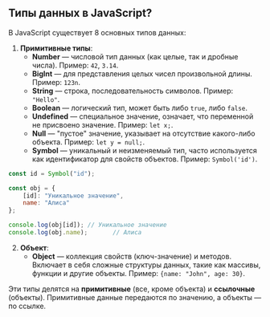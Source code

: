 ## Типы данных в JavaScript?

В JavaScript существует 8 основных типов данных:

1. **Примитивные типы**:
   - **Number** — числовой тип данных (как целые, так и дробные числа). Пример: `42`, `3.14`.
   - **BigInt** — для представления целых чисел произвольной длины. Пример: `123n`.
   - **String** — строка, последовательность символов. Пример: `"Hello"`.
   - **Boolean** — логический тип, может быть либо `true`, либо `false`.
   - **Undefined** — специальное значение, означает, что переменной не присвоено значение. Пример: `let x;`.
   - **Null** — "пустое" значение, указывает на отсутствие какого-либо объекта. Пример: `let y = null;`.
   - **Symbol** — уникальный и неизменяемый тип, часто используется как идентификатор для свойств объектов. Пример: `Symbol('id')`.

```javascript
const id = Symbol("id");

const obj = {
    [id]: "Уникальное значение",
    name: "Алиса"
};

console.log(obj[id]); // Уникальное значение
console.log(obj.name);       // Алиса
```

2. **Объект**:
   - **Object** — коллекция свойств (ключ-значение) и методов. Включает в себя сложные структуры данных, такие как массивы, функции и другие объекты. Пример: `{name: "John", age: 30}`.

Эти типы делятся на **примитивные** (все, кроме объекта) и **ссылочные** (объекты). Примитивные данные передаются по значению, а объекты — по ссылке.